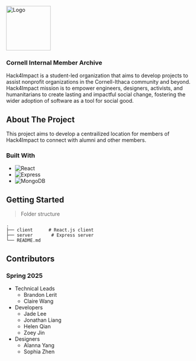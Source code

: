 <!-- PROJECT LOGO -->
<br />

<div>
  <a href="https://github.com/cornellh4i/IMA">
    <img src="https://media.licdn.com/dms/image/v2/C560BAQGDbdhpmxRmrg/company-logo_200_200/company-logo_200_200/0/1633548685050/hack4impact_logo?e=2147483647&v=beta&t=Cgni3x2P5I8nwhyAaHkblCo0OP6yx857PLG7O5Zw_W4" alt="Logo" width="120" height="120">
  </a>

<h3>Cornell Internal Member Archive</h3>

  <p >
    Hack4Impact is a student-led organization that aims to develop projects to assist nonprofit organizations in the Cornell-Ithaca community and beyond. Hack4Impact mission is to empower engineers, designers, activists, and humanitarians to create lasting and impactful social change, fostering the wider adoption of software as a tool for social good. 
    <br />    
  </p>
</div>

## About The Project

This project aims to develop a centrailized location for members of Hack4Impact to connect with alumni and other members.

### Built With

- ![React](https://img.shields.io/badge/React-20232A?style=for-the-badge&logo=react&logoColor=61DAFB)
- ![Express](https://img.shields.io/badge/express.js-%23404d59.svg?style=for-the-badge&logo=express&logoColor=%2361DAFB)
- ![MongoDB](https://img.shields.io/badge/MongoDB-%234ea94b.svg?style=for-the-badge&logo=mongodb&logoColor=white)

## Getting Started

> Folder structure

    .
    ├── client      # React.js client
    ├── server       # Express server
    └── README.md

## Contributors

### Spring 2025

- Technical Leads
  - Brandon Lerit
  - Claire Wang
- Developers
  - Jade Lee
  - Jonathan Liang
  - Helen Qian
  - Zoey Jin
- Designers
  - Alanna Yang
  - Sophia Zhen

